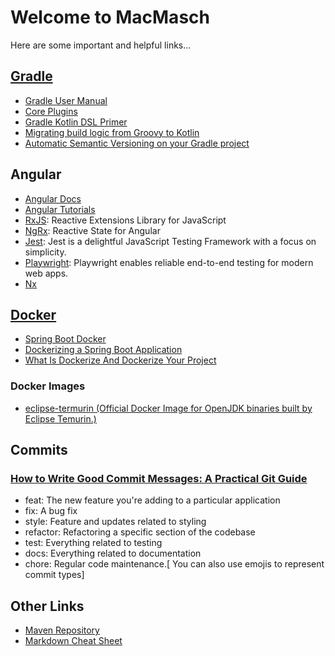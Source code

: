 # Welcome to MacMasch

Here are some important and helpful links...

## [Gradle](https://gradle.org/)

* [Gradle User Manual](https://docs.gradle.org/current/userguide/userguide.html)
* [Core Plugins](https://docs.gradle.org/current/userguide/plugin_reference.html)
* [Gradle Kotlin DSL Primer](https://docs.gradle.org/current/userguide/kotlin_dsl.html)
* [Migrating build logic from Groovy to Kotlin](https://docs.gradle.org/current/userguide/migrating_from_groovy_to_kotlin_dsl.html)
* [Automatic Semantic Versioning on your Gradle project](https://blog.dipien.com/automatic-semantic-versioning-on-your-gradle-project-6343b626b27b)

## Angular
* [Angular Docs](https://angular.dev/overview)
* [Angular Tutorials](https://angular.dev/tutorials)
* [RxJS](https://rxjs.dev/): Reactive Extensions Library for JavaScript
* [NgRx](https://ngrx.io/): Reactive State for Angular
* [Jest](https://jestjs.io/): Jest is a delightful JavaScript Testing Framework with a focus on simplicity.
* [Playwright](https://playwright.dev/): Playwright enables reliable end-to-end testing for modern web apps.
* [Nx](https://nx.dev/getting-started/intro)

## [Docker](https://www.docker.com/)

* [Spring Boot Docker](https://spring.io/guides/gs/spring-boot-docker)
* [Dockerizing a Spring Boot Application](https://www.baeldung.com/dockerizing-spring-boot-application)
* [What Is Dockerize And Dockerize Your Project](https://medium.com/@swalperen3008/what-is-dockerize-and-dockerize-your-project-a-step-by-step-guide-899c48a34df6)

### Docker Images

* [eclipse-termurin (Official Docker Image for OpenJDK binaries built by Eclipse Temurin.)](https://hub.docker.com/_/eclipse-temurin)

## Commits

### [How to Write Good Commit Messages: A Practical Git Guide](https://www.freecodecamp.org/news/writing-good-commit-messages-a-practical-guide/)

* feat: The new feature you're adding to a particular application
* fix: A bug fix
* style: Feature and updates related to styling
* refactor: Refactoring a specific section of the codebase
* test: Everything related to testing
* docs: Everything related to documentation
* chore: Regular code maintenance.[ You can also use emojis to represent commit types]

## Other Links

* [Maven Repository](https://mvnrepository.com/)
* [Markdown Cheat Sheet](https://www.markdownguide.org/cheat-sheet/)
